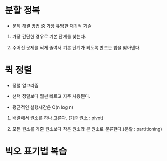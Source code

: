 # 분할 정복

- 문제 해결 방법 중 가장 유명한 재귀적 기술

1. 가장 간단한 경우로 기본 단계를 찾는다.

2. 주어진 문제를 작게 줄여서 기본 단계가 되도록 만드는 법을 찾아낸다.


# 퀵 정렬

- 정렬 알고리즘

- 선택 정렬보다 훨씬 빠르고 자주 사용된다.

- 평균적인 실행시간은 O(n log n)

1. 배열에서 원소를 하나 고른다. (기준 원소 : pivot)

2. 모든 원소를 기준 원소보다 작은 원소와 큰 원소로 분류한다.(분할 : partitioning)
	
# 빅오 표기법 복습



